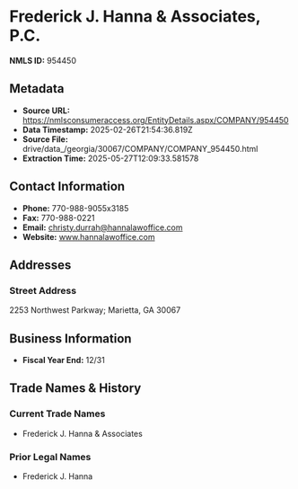 # Frederick J. Hanna & Associates, P.C.

**NMLS ID:** 954450

## Metadata
- **Source URL:** https://nmlsconsumeraccess.org/EntityDetails.aspx/COMPANY/954450
- **Data Timestamp:** 2025-02-26T21:54:36.819Z
- **Source File:** drive/data_/georgia/30067/COMPANY/COMPANY_954450.html
- **Extraction Time:** 2025-05-27T12:09:33.581578

## Contact Information
- **Phone:** 770-988-9055x3185
- **Fax:** 770-988-0221
- **Email:** christy.durrah@hannalawoffice.com
- **Website:** www.hannalawoffice.com

## Addresses
### Street Address
2253 Northwest Parkway; Marietta, GA 30067

## Business Information
- **Fiscal Year End:** 12/31

## Trade Names & History
### Current Trade Names
- Frederick J. Hanna & Associates

### Prior Legal Names
- Frederick J. Hanna
